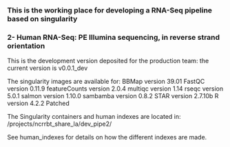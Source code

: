 ### This is the working place for developing a RNA-Seq pipeline based on singularity

### 2- Human RNA-Seq: PE Illumina sequencing, in reverse strand orientation

This is the development version deposited for the production team: the current version is v0.0.1_dev

The singularity images are available for:
BBMap version 39.01
FastQC version 0.11.9
featureCounts version 2.0.4
multiqc version 1.14
rseqc version 5.0.1
salmon version 1.10.0
sambamba version 0.8.2
STAR version 2.7.10b
R version 4.2.2 Patched

The Singularity containers and human indexes are located in: /projects/ncrrbt_share_la/dev_pipe2/

See human_indexes for details on how the different indexes are made.

